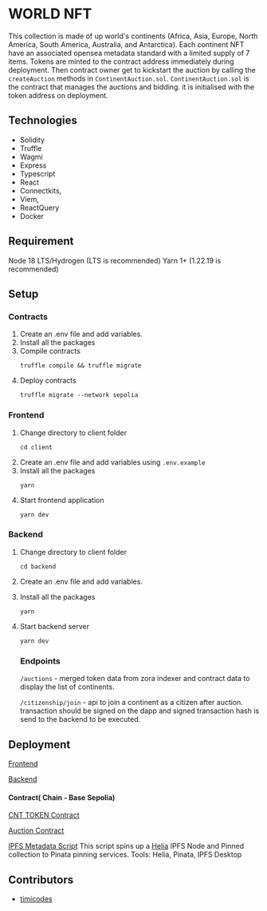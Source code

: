 # WORLD NFT 
This collection is made of up world's continents (Africa, Asia, Europe, North America, South America, Australia, and Antarctica). Each continent NFT have an associated opensea metadata standard with a limited supply of 7 items.
Tokens are minted to the contract address immediately during deployment. Then contract owner get to kickstart the auction by calling the `createAuction` methods in `ContinentAuction.sol`. `ContinentAuction.sol` is the contract that manages the auctions and bidding. it is initialised with the token address on deployment.

## Technologies
- Solidity
- Truffle
- Wagmi
- Express
- Typescript
- React
- Connectkits, 
- Viem, 
- ReactQuery
- Docker


## Requirement
Node 18 LTS/Hydrogen (LTS is recommended)
Yarn 1+ (1.22.19 is recommended)

## Setup 
### Contracts
1. Create an .env file and add variables.
2. Install all the packages
3. Compile contracts
    ```
    truffle compile && truffle migrate
    ```
4. Deploy contracts
    ```
    truffle migrate --network sepolia
    ```

### Frontend
1. Change directory to client folder
    ```
    cd client
    ```
2. Create an .env file and add variables using `.env.example`
3. Install all the packages
    ```
    yarn
    ```
4. Start frontend application
    ```
    yarn dev
    ```

### Backend
1. Change directory to client folder
    ```
    cd backend
    ```
2. Create an .env file and add variables.
3. Install all the packages
    ```
    yarn
    ```
4. Start backend server
    ```
    yarn dev
    ```
    ### Endpoints

    `/auctions` - merged token data from zora indexer and contract data to display the list of continents.

    `/citizenship/join` - api to join a continent as a citizen after auction. transaction should be signed on the dapp and signed transaction hash is send to the backend to be executed. 


## Deployment
[Frontend](https://world-nft-gamma.vercel.app/)

[Backend](https://world-token-05ceac17e8ac.herokuapp.com)

#### Contract( Chain - Base Sepolia)
[CNT TOKEN Contract ](https://base-sepolia.blockscout.com/token/0xC50C83af572e34c0E9de43Be504A3ee4793d59fd)

[Auction Contract](https://base-sepolia.blockscout.com/token/0x572610C23EdA4eD0799447f515D79565644E7161)

[IPFS Metadata Script](https://github.com/timi-codes/world-nft/blob/main/scripts/deploy_metadata.mjs)
This script spins up a [Helia](https://github.com/ipfs/helia) IPFS Node and Pinned collection to Pinata pinning services.
Tools: Helia, Pinata, IPFS Desktop

## Contributors
- [timicodes](https://github.com/timi-codes)


